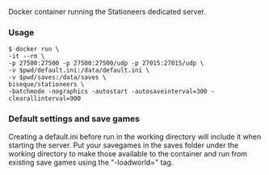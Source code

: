 Docker container running the Stationeers dedicated server.

### Usage
```console
$ docker run \
-it --rm \
-p 27500:27500 -p 27500:27500/udp -p 27015:27015/udp \
-v $pwd/default.ini:/data/default.ini \
-v $pwd/saves:/data/saves \
biseque/stationeers \
-batchmode -nographics -autostart -autosaveinterval=300 -clearallinterval=900
```

### Default settings and save games
Creating a default.ini before run in the working directory will include it when starting the server. Put your savegames in the saves folder under the working directory to make those available to the container and run from existing save games using the "-loadworld=<game>" tag.